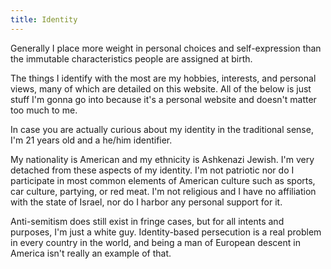 ```yaml
---
title: Identity
---
```


Generally I place more weight in personal choices and self-expression than the immutable characteristics people are assigned at birth.

The things I identify with the most are my hobbies, interests, and personal views, many of which are detailed on this website. All of the below is just stuff I'm gonna go into because it's a personal website and doesn't matter too much to me.

In case you are actually curious about my identity in the traditional sense, I'm 21 years old and a he/him identifier.

My nationality is American and my ethnicity is Ashkenazi Jewish. I'm very detached from these aspects of my identity. I'm not patriotic nor do I participate in most common elements of American culture such as sports, car culture, partying, or red meat. I'm not religious and I have no affiliation with the state of Israel, nor do I harbor any personal support for it.

Anti-semitism does still exist in fringe cases, but for all intents and purposes, I'm just a white guy. Identity-based persecution is a real problem in every country in the world, and being a man of European descent in America isn't really an example of that.